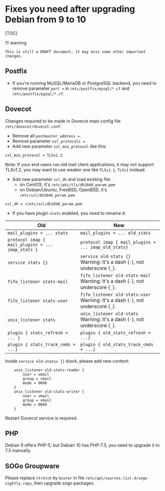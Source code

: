# Fixes you need after upgrading Debian from 9 to 10

[TOC]

!!! warning

    This is still a DRAFT document, it may miss some other important changes.

## Postfix

* If you're running MySQL/MariaDB or PostgreSQL backend, you need to remove
  parameter `port =` in `/etc/postfix/mysql/*.cf` and `/etc/postfix/pgsql/*.cf`.

## Dovecot

Changes required to be made in Dovecot main config file `/etc/dovecot/dovecot.conf`:

* Remove all `postmaster_address =`.
* Remove parameter `ssl_protocols =`.
* Add new parameter `ssl_min_protocol` like this:

```
ssl_min_protocol = TLSv1.2
```

Note: If your end users run old mail client applications, it may not support
TLSv1.2, you may want to use weaker one like `TLSv1.1`, `TLSv1` instead.

* Add new parameter `ssl_dh` and load existing file:
    * on CentOS, it's `/etc/pki/tls/dh2048_param.pem`
    * on Debian/Ubuntu, FreeBSD, OpenBSD, it's `/etc/ssl/dh2048_param.pem`

```
ssl_dh = </etc/ssl/dh2048_param.pem
```

* If you have plugin `stats` enabled, you need to rename it:

Old | New
---|---
`mail_plugins = ... stats` | `mail_plugins = ... old_stats`
`protocol imap { mail_plugins = ... imap_stats }` | `protocol imap { mail_plugins = ... imap_old_stats}`
`service stats {}` | `service old-stats {}`<br/>Warning: It's a dash (`-`), not underscore (`_`).
`fifo_listener stats-mail` | `fifo_listener old-stats-mail`<br/>Warning: It's a dash (`-`), not underscore (`_`).
`fifo_listener stats-user` | `fifo_listener old-stats-user`<br/>Warning: It's a dash (`-`), not underscore (`_`).
`unix_listener stats` | `unix_listener old-stats`<br/>Warning: It's a dash (`-`), not underscore (`_`).
`plugin { stats_refresh = ... }` | `plugin { old_stats_refresh = ...}`
`plugin { stats_track_cmds = ...}` | `plugin { old_stats_track_cmds = ...}`

Inside `service old-status {}` block, please add new content:

```
    unix_listener old-stats-reader {
        user = vmail
        group = vmail
        mode = 0660
    }
    unix_listener old-stats-writer {
        user = vmail
        group = vmail
        mode = 0660
    }
```

Restart Dovecot service is required.

## PHP

Debian 9 offers PHP-5, but Debian 10 has PHP-7.3, you need to upgrade it to 7.3 manually.

## SOGo Groupware

Please replace `stretch` by `buster` in file
`/etc/apt/sources.list.d/sogo-nightly.repo`, then upgrade sogo packages.
